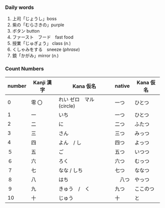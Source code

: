 ### Daily words
1. 上司「じょうし」boss　　
2. 紫の「むらさきの」purple
3. ボタン button
4. ファースト　フード　fast food
5. 授業「じゅぎょう」 class (*n.*)
6. くしゃみをする　sneeze (*phrase*)
7. 鏡「かがみ」mirror (*n.*)


### Count Numbers

| number | Kanji 漢字 | Kana 仮名            | native | Kana 仮名 |
|:-------|----------|--------------------|--------|-------|
| 0      | 零  〇     | れい  ゼロ　マル (circle) | 一つ     | ひとつ     |
| 1      | 一        | いち                 | 一つ     | ひとつ   |
| 2      | 二        | に                  | 二つ     | ふたつ   |
| 3      | 三　       | さん                 | 三つ     | みっつ   |
| 4      | 四        | よん　/ し　            | 四つ     | よっつ   |
| ５      | 五        | ご                  | 五つ     | いつつ   |
| ６      | 六        | ろく                 | 六つ     | むっつ   |
| ７      | 七        | なな / しち            | 七つ     | ななつ   |
| ８      | 八        | はち                 | 　八つ    | やっつ   |
| ９      | 九        | きゅう　/　く            | 九つ     | ここのつ  |
| 10     | 十        | じゅう                | 十      | と     |
